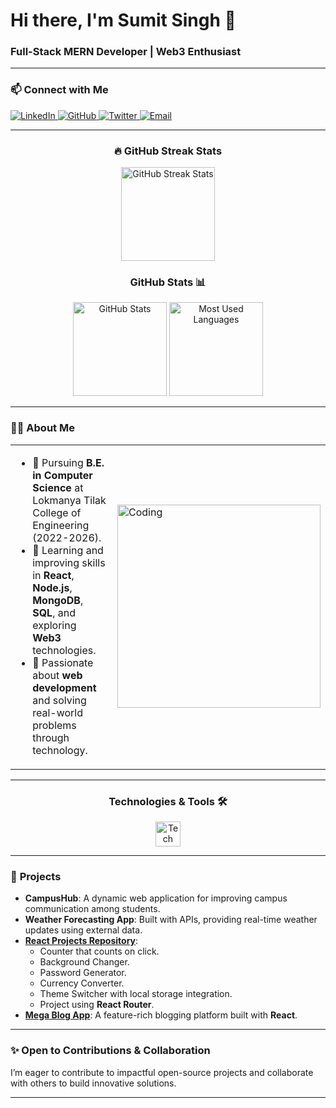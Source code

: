 # **Hi there, I'm Sumit Singh 👋**

### **Full-Stack MERN Developer | Web3 Enthusiast**

---

### 📫 **Connect with Me**  
<p align="left">
  <a href="https://www.linkedin.com/in/sumit-singh-721aa1254/" target="_blank">
    <img src="https://img.shields.io/badge/LinkedIn-%230077B5.svg?style=for-the-badge&logo=linkedin&logoColor=white" alt="LinkedIn"/>
  </a>
  <a href="https://github.com/18-sumit" target="">
    <img src="https://img.shields.io/badge/GitHub-%23181717.svg?style=for-the-badge&logo=github&logoColor=white" alt="GitHub"/>
  </a>
  <a href="https://x.com/sumitdotdev" target="">
    <img src="https://img.shields.io/badge/Twitter-%231DA1F2.svg?style=for-the-badge&logo=twitter&logoColor=white" alt="Twitter"/>
  </a>
 <a href="mailto:sumitsingh3076@gmail.com" target="_blank">
    <img src="https://img.shields.io/badge/Gmail-D14836.svg?style=for-the-badge&logo=gmail&logoColor=white" alt="Email"/>
  </a>
</p>

---
<h3 align="center">🔥 GitHub Streak Stats</h3>  

<div align="center">
  <img src="https://streak-stats.demolab.com?user=18-sumit&theme=radical&hide_border=true" height="150" alt="GitHub Streak Stats" />
</div>

<h3 align="center">GitHub Stats 📊</h3>  

<div align="center">
  <img src="https://github-readme-stats.vercel.app/api?username=18-sumit&show_icons=true&theme=radical" height="150" alt="GitHub Stats" />
  <img src="https://github-readme-stats.vercel.app/api/top-langs/?username=18-sumit&layout=compact&theme=radical" height="150" alt="Most Used Languages" />
</div>

---

### **🧑‍💻 About Me**

<table>
  <tr>
    <td>
      <ul>
        <li>🔭 Pursuing <b>B.E. in Computer Science</b> at Lokmanya Tilak College of Engineering (2022-2026).</li>
        <li>🌱 Learning and improving skills in <b>React</b>, <b>Node.js</b>, <b>MongoDB</b>, <b>SQL</b>, and exploring <b>Web3</b> technologies.</li>
        <li>🚀 Passionate about <b>web development</b> and solving real-world problems through technology.</li>
      </ul>
    </td>
    <td>
      <img align="center" alt="Coding" width="325" src="https://cdn.dribbble.com/users/730703/screenshots/6581243/avento.gif">
    </td>
  </tr>
</table>

---

<h3 align="center">Technologies & Tools 🛠️</h3>

<p align="center">
  <img src="https://skillicons.dev/icons?i=javascript,react,redux,nodejs,express,mongodb,html,css,tailwind,bootstrap,python,mysql,appwrite,github" height="40" alt="Tech Stack Icons"/>
</p>

---

### 🚀 **Projects**  
- **CampusHub**: A dynamic web application for improving campus communication among students.  
- **Weather Forecasting App**: Built with APIs, providing real-time weather updates using external data.  
- **[React Projects Repository](https://github.com/18-sumit/React)**:  
  - Counter that counts on click.  
  - Background Changer.  
  - Password Generator.  
  - Currency Converter.  
  - Theme Switcher with local storage integration.  
  - Project using **React Router**.  
- **[Mega Blog App](https://github.com/18-sumit/12MegaBlog)**: A feature-rich blogging platform built with **React**.

---

### ✨ **Open to Contributions & Collaboration**
I’m eager to contribute to impactful open-source projects and collaborate with others to build innovative solutions.

---

